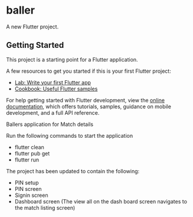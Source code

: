 # baller

A new Flutter project.

## Getting Started

This project is a starting point for a Flutter application.

A few resources to get you started if this is your first Flutter project:

- [Lab: Write your first Flutter app](https://docs.flutter.dev/get-started/codelab)
- [Cookbook: Useful Flutter samples](https://docs.flutter.dev/cookbook)

For help getting started with Flutter development, view the
[online documentation](https://docs.flutter.dev/), which offers tutorials,
samples, guidance on mobile development, and a full API reference.


Ballers application for Match details


Run the following commands to start the application

- flutter clean
- flutter pub get
- flutter run

The project has been updated to contain the following:

- PIN setup
- PIN screen
- Signin screen
- Dashboard screen (The view all on the dash board screen navigates to the match listing screen)
